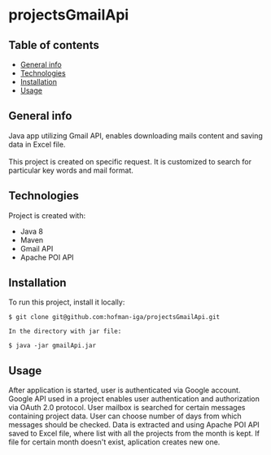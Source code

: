 # projectsGmailApi

## Table of contents
* [General info](#general-info)
* [Technologies](#technologies)
* [Installation](#installation)
* [Usage](#usage)

## General info
Java app utilizing Gmail API, enables downloading mails content and saving data in Excel file.  
\
This project is created on specific request. It is customized to search for particular key words and mail format.
  
## Technologies
Project is created with:
* Java 8
* Maven
* Gmail API
* Apache POI API

	
## Installation
To run this project, install it locally:

```
$ git clone git@github.com:hofman-iga/projectsGmailApi.git

In the directory with jar file:

$ java -jar gmailApi.jar
```

## Usage

After application is started, user is authenticated via Google account. Google API used in a project enables user authentication and authorization via OAuth 2.0 protocol.
User mailbox is searched for certain messages containing project data. User can choose number of days from which messages should be checked.
Data is extracted and using Apache POI API saved to Excel file, where list with all the projects from the month is kept. If file for certain month doesn't exist, aplication creates new one.
